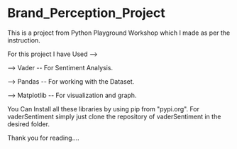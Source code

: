 # Brand_Perception_Project
This is a project from Python Playground Workshop which I made as per the instruction.

For this project I have Used -->

--> Vader -- For Sentiment Analysis.

--> Pandas -- For working with the Dataset.

--> Matplotlib -- For visualization and graph.

You Can Install all these libraries by using pip from "pypi.org". 
For vaderSentiment simply just clone the repository of vaderSentiment in the desired folder.

Thank you for reading....
